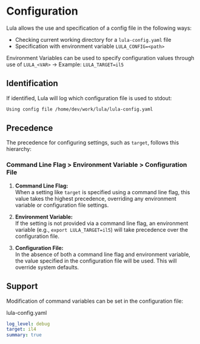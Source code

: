 # Configuration

Lula allows the use and specification of a config file in the following ways:
- Checking current working directory for a `lula-config.yaml` file
- Specification with environment variable `LULA_CONFIG=<path>`

Environment Variables can be used to specify configuration values through use of `LULA_<VAR>` -> Example: `LULA_TARGET=il5` 

## Identification

If identified, Lula will log which configuration file is used to stdout:
```bash
Using config file /home/dev/work/lula/lula-config.yaml
```

## Precedence

The precedence for configuring settings, such as `target`, follows this hierarchy:

### **Command Line Flag > Environment Variable > Configuration File**

1. **Command Line Flag:**  
   When a setting like `target` is specified using a command line flag, this value takes the highest precedence, overriding any environment variable or configuration file settings.

2. **Environment Variable:**  
   If the setting is not provided via a command line flag, an environment variable (e.g., `export LULA_TARGET=il5`) will take precedence over the configuration file.

3. **Configuration File:**  
   In the absence of both a command line flag and environment variable, the value specified in the configuration file will be used. This will override system defaults.

## Support

Modification of command variables can be set in the configuration file:

lula-config.yaml
```yaml
log_level: debug
target: il4
summary: true
```